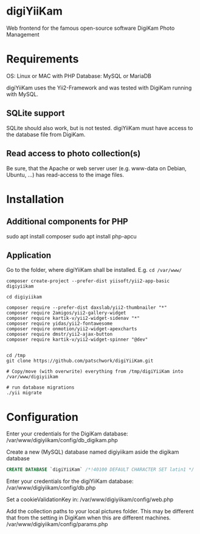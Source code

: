 # digiYiiKam
Web frontend for the famous open-source software DigiKam Photo Management

# Requirements
OS: Linux or MAC with PHP
Database: MySQL or MariaDB

digiYiiKam uses the Yii2-Framework and was tested with DigiKam running with MySQL. 

## SQLite support 
SQLite should also work, but is not tested. digiYiiKam must have access to the database file from DigiKam.

## Read access to photo collection(s)
Be sure, that the Apache or web server user (e.g. www-data on Debian, Ubuntu, ...) has read-access to the image files.

# Installation

## Additional components for PHP

sudo apt install composer
sudo apt install php-apcu

## Application
Go to the folder, where digiYiiKam shall be installed. E.g. `cd /var/www/`

```
composer create-project --prefer-dist yiisoft/yii2-app-basic digiyiikam

cd digiyiikam

composer require --prefer-dist daxslab/yii2-thumbnailer "*"
composer require 2amigos/yii2-gallery-widget
composer require kartik-v/yii2-widget-sidenav "*"
composer require yidas/yii2-fontawesome
composer require onmotion/yii2-widget-apexcharts
composer require dmstr/yii2-ajax-button
composer require kartik-v/yii2-widget-spinner "@dev"


cd /tmp
git clone https://github.com/patschwork/digiYiiKam.git

# Copy/move (with overwrite) everything from /tmp/digiYiiKam into /var/www/digiyiikam

# run database migrations
./yii migrate
```

# Configuration
Enter your credentials for the DigiKam database: /var/www/digiyiikam/config/db_digikam.php

Create a new (MySQL) database named digiyiikam aside the digikam database

```sql
CREATE DATABASE `digiYiiKam` /*!40100 DEFAULT CHARACTER SET latin1 */
```

Enter your credentials for the digiYiiKam database: /var/www/digiyiikam/config/db.php

Set a cookieValidationKey in: /var/www/digiyiikam/config/web.php

Add the collection paths to your local pictures folder. This may be different that from the setting in DigiKam when this are different machines. 
/var/www/digiyiikam/config/params.php

